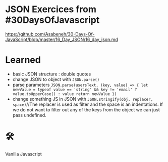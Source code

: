 # JSON Exercices from #30DaysOfJavascript
https://github.com/Asabeneh/30-Days-Of-JavaScript/blob/master/16_Day_JSON/16_day_json.md

# Learned
- basic JSON structure : double quotes
- change JSON to object with `JSON.parse()`
- parse parameters `JSON.parse(usersText, (key, value) => {
  let newValue =
    typeof value == 'string' && key != 'email' ? value.toUpperCase() : value
  return newValue
})`
- change something JS in JSON with `JSON.stringify(obj, replacer, space)`//The replacer is used as filter and the space is an indentations. If we do not want to filter out any of the keys from the object we can just pass undefined.

# 🛠️ 
Vanilla Javascript
